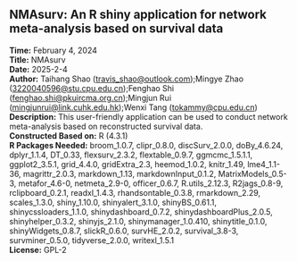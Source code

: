 ## NMAsurv: An R shiny application for network meta-analysis based on survival data
**Time:**  February 4, 2024 <br>
**Title:**  NMAsurv<br>
**Date:**  2025-2-4<br>
**Author:**  Taihang Shao (travis_shao@outlook.com);Mingye Zhao (3220040596@stu.cpu.edu.cn);Fenghao Shi (fenghao.shi@pkuircma.org.cn);Mingjun Rui (mingjunrui@link.cuhk.edu.hk);Wenxi Tang (tokammy@cpu.edu.cn) <br>
**Description:**  This user-friendly application can be used to conduct network meta-analysis based on reconstructed survival data. <br>
**Constructed Based on:**  R (4.3.1)<br>
**R Packages Needed:**  broom_1.0.7, clipr_0.8.0, discSurv_2.0.0, doBy_4.6.24, dplyr_1.1.4, DT_0.33, flexsurv_2.3.2, flextable_0.9.7, ggmcmc_1.5.1.1, ggplot2_3.5.1, grid_4.4.0, gridExtra_2.3, heemod_1.0.2, knitr_1.49, lme4_1.1-36, magrittr_2.0.3, markdown_1.13, markdownInput_0.1.2, MatrixModels_0.5-3, metafor_4.6-0, netmeta_2.9-0, officer_0.6.7, R.utils_2.12.3, R2jags_0.8-9, rclipboard_0.2.1, readxl_1.4.3, rhandsontable_0.3.8, rmarkdown_2.29, scales_1.3.0, shiny_1.10.0, shinyalert_3.1.0, shinyBS_0.61.1, shinycssloaders_1.1.0, shinydashboard_0.7.2, shinydashboardPlus_2.0.5, shinyhelper_0.3.2, shinyjs_2.1.0, shinymanager_1.0.410, shinytitle_0.1.0, shinyWidgets_0.8.7, slickR_0.6.0, survHE_2.0.2, survival_3.8-3, survminer_0.5.0, tidyverse_2.0.0, writexl_1.5.1<br>
**License:**  GPL-2<br>

